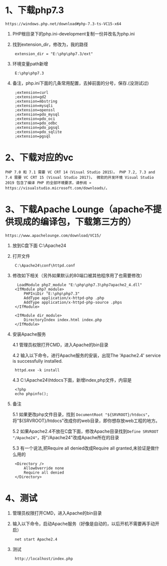# **1、下载php7.3**
    https://windows.php.net/download#php-7.3-ts-VC15-x64
   
1. PHP根目录下的php.ini-development复制一份并改名为php.ini
2. 找到extension_dir，修改为，我的路径
   
        extension_dir = "E:\php\php7.3/ext"
3. 环境变量path新增
   
        E:\php\php7.3
4. 备注，php.ini下面的几条常用配置，去掉前面的分号，保存.(没测试过)
   
        ;extension=curl
        ;extension=gd2
        ;extension=mbstring
        ;extension=mysqli
        ;extension=openssl
        ;extension=pdo_mysql
        ;extension=pdo_oci
        ;extension=pdo_odbc
        ;extension=pdo_pgsql
        ;extension=pdo_sqlite
        ;extension=pgsql

# **2、下载对应的vc**
    PHP 7.0 和 7.1 需要 VC CRT 14（Visual Studio 2015）。 PHP 7.2, 7.3 and 7.4 需要 VC CRT 15 (Visual Studio 2017)。 微软的开发环境 Visual Studio 2019 包含了编译 PHP 的全部环境要求，请参阅 » https://visualstudio.microsoft.com/downloads/。

# **3、下载Apache Lounge（apache不提供现成的编译包，下载第三方的）**
    https://www.apachelounge.com/download/VC15/

1. 放到C盘下面
    C:\Apache24
2. 打开文件

        C:\Apache24\conf\httpd.conf
3. 修改如下相关（另外如果默认的80端口被其他程序用了也需要修改）
   
         LoadModule php7_module "E:\php\php7.3\php7apache2_4.dll" 
        <IfModule php7_module> 
            PHPIniDir "E:\php\php7.3"
            AddType application/x-httpd-php .php
            AddType application/x-httpd-php-source .phps
        </IfModule> 

        <IfModule dir_module>
            DirectoryIndex index.html index.php
        </IfModule>
4. 安装Apache服务
 
   4.1 管理员权限打开CMD，进入Apache的bin目录

   4.2 输入以下命令，进行Apache服务的安装，出现The 'Apache2.4' service is successfully installed.

        httpd.exe -k install

    4.3 C:\Apache24\htdocs下面，新增index,php文件，内容是

        <?php 
        echo phpinfo();
5. 备注
   
    5.1 如果更改php文件目录，找到 `DocumentRoot "${SRVROOT}/htdocs"`，将"${SRVROOT}/htdocs"改成你的web目录，即你想存放web工程的地方。 

     5.2 如果Apache2.4不放在C盘下面，修改Apache目录找到`Define SRVROOT "/Apache24"`，将"/Apache24"改成Apache所在的目录

    5.3 有一个说法,把Require all denied改成Require all granted,未验证是做什么用的

        <Directory />
            AllowOverride none
            Require all denied
        </Directory>



# **4、测试**
1. 管理员权限打开CMD，进入Apache的bin目录
2. 输入以下命令，启动Apache服务（好像是自动的，以后开机不需要再手动开启）

        net start Apache2.4
3. 测试

        http://localhost/index.php



